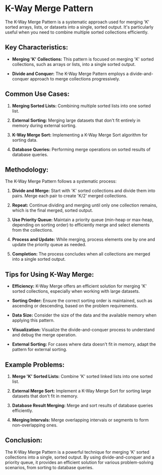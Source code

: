 # K-Way Merge Pattern

The K-Way Merge Pattern is a systematic approach used for merging 'K' sorted arrays, lists, or datasets into a single, sorted output. It's particularly useful when you need to combine multiple sorted collections efficiently.

## Key Characteristics:

- **Merging 'K' Collections:** This pattern is focused on merging 'K' sorted collections, such as arrays or lists, into a single sorted output.

- **Divide and Conquer:** The K-Way Merge Pattern employs a divide-and-conquer approach to merge collections progressively.

## Common Use Cases:

1. **Merging Sorted Lists:** Combining multiple sorted lists into one sorted list.

2. **External Sorting:** Merging large datasets that don't fit entirely in memory during external sorting.

3. **K-Way Merge Sort:** Implementing a K-Way Merge Sort algorithm for sorting data.

4. **Database Queries:** Performing merge operations on sorted results of database queries.

## Methodology:

The K-Way Merge Pattern follows a systematic process:

1. **Divide and Merge:** Start with 'K' sorted collections and divide them into pairs. Merge each pair to create 'K/2' merged collections.

2. **Repeat:** Continue dividing and merging until only one collection remains, which is the final merged, sorted output.

3. **Use Priority Queue:** Maintain a priority queue (min-heap or max-heap, depending on sorting order) to efficiently merge and select elements from the collections.

4. **Process and Update:** While merging, process elements one by one and update the priority queue as needed.

5. **Completion:** The process concludes when all collections are merged into a single sorted output.

## Tips for Using K-Way Merge:

- **Efficiency:** K-Way Merge offers an efficient solution for merging 'K' sorted collections, especially when working with large datasets.

- **Sorting Order:** Ensure the correct sorting order is maintained, such as ascending or descending, based on the problem requirements.

- **Data Size:** Consider the size of the data and the available memory when applying this pattern.

- **Visualization:** Visualize the divide-and-conquer process to understand and debug the merge operation.

- **External Sorting:** For cases where data doesn't fit in memory, adapt the pattern for external sorting.

## Example Problems:

1. **Merge 'K' Sorted Lists:** Combine 'K' sorted linked lists into one sorted list.

2. **External Merge Sort:** Implement a K-Way Merge Sort for sorting large datasets that don't fit in memory.

3. **Database Result Merging:** Merge and sort results of database queries efficiently.

4. **Merging Intervals:** Merge overlapping intervals or segments to form non-overlapping ones.

## Conclusion:

The K-Way Merge Pattern is a powerful technique for merging 'K' sorted collections into a single, sorted output. By using divide-and-conquer and a priority queue, it provides an efficient solution for various problem-solving scenarios, from sorting to database queries.
